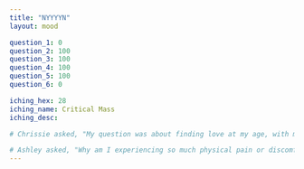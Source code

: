 ```yaml
---
title: "NYYYYN"
layout: mood

question_1: 0
question_2: 100
question_3: 100
question_4: 100
question_5: 100
question_6: 0

iching_hex: 28
iching_name: Critical Mass
iching_desc: 

# Chrissie asked, "My question was about finding love at my age, with my heart, in the middle (maybe) beginning of a global pandemic."

# Ashley asked, "Why am I experiencing so much physical pain or discomfort lately?"
---
```

